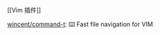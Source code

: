 


[[Vim 插件]]

[wincent/command-t](https://github.com/wincent/command-t): ⌨️ Fast file navigation for VIM






